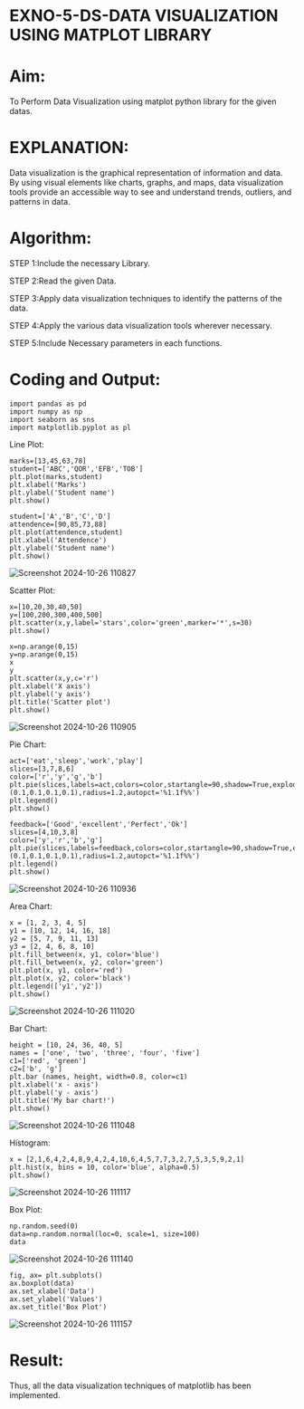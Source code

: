 # EXNO-5-DS-DATA VISUALIZATION USING MATPLOT LIBRARY

# Aim:
  To Perform Data Visualization using matplot python library for the given datas.

# EXPLANATION:
Data visualization is the graphical representation of information and data. By using visual elements like charts, graphs, and maps, data visualization tools provide an accessible way to see and understand trends, outliers, and patterns in data.

# Algorithm:
STEP 1:Include the necessary Library.

STEP 2:Read the given Data.

STEP 3:Apply data visualization techniques to identify the patterns of the data.

STEP 4:Apply the various data visualization tools wherever necessary.

STEP 5:Include Necessary parameters in each functions.

# Coding and Output:
```
import pandas as pd
import numpy as np
import seaborn as sns
import matplotlib.pyplot as pl
```
Line Plot:
```
marks=[13,45,63,78]
student=['ABC','QOR','EFB','TOB']
plt.plot(marks,student)
plt.xlabel('Marks')
plt.ylabel('Student name')
plt.show()

student=['A','B','C','D']
attendence=[90,85,73,88]
plt.plot(attendence,student)
plt.xlabel('Attendence')
plt.ylabel('Student name')
plt.show()
```
![Screenshot 2024-10-26 110827](https://github.com/user-attachments/assets/764fad78-3da2-4bbc-8dab-1d0910510e0d)

Scatter Plot:
```
x=[10,20,30,40,50]
y=[100,200,300,400,500]
plt.scatter(x,y,label='stars',color='green',marker='*',s=30)
plt.show()

x=np.arange(0,15)
y=np.arange(0,15)
x
y
plt.scatter(x,y,c='r')
plt.xlabel('X axis')
plt.ylabel('y axis')
plt.title('Scatter plot')
plt.show()
```
![Screenshot 2024-10-26 110905](https://github.com/user-attachments/assets/e92e2378-dd79-42c7-a447-acbdaca2f5fd)

Pie Chart:
```
act=['eat','sleep','work','play']
slices=[3,7,8,6]
color=['r','y','g','b']
plt.pie(slices,labels=act,colors=color,startangle=90,shadow=True,explode=(0.1,0.1,0.1,0.1),radius=1.2,autopct='%1.1f%%')
plt.legend()
plt.show()

feedback=['Good','excellent','Perfect','Ok']
slices=[4,10,3,8]
color=['y','r','b','g']
plt.pie(slices,labels=feedback,colors=color,startangle=90,shadow=True,explode=(0.1,0.1,0.1,0.1),radius=1.2,autopct='%1.1f%%')
plt.legend()
plt.show()
```
![Screenshot 2024-10-26 110936](https://github.com/user-attachments/assets/2c4a55e9-0eb3-4d6c-9cb2-cab4e4bc2e48)

Area Chart:
```
x = [1, 2, 3, 4, 5]
y1 = [10, 12, 14, 16, 18]
y2 = [5, 7, 9, 11, 13]
y3 = [2, 4, 6, 8, 10]
plt.fill_between(x, y1, color='blue')
plt.fill_between(x, y2, color='green')
plt.plot(x, y1, color='red')
plt.plot(x, y2, color='black')
plt.legend(['y1','y2'])
plt.show()
```
![Screenshot 2024-10-26 111020](https://github.com/user-attachments/assets/4ec91191-452c-44eb-bb3f-aba4011c0399)

Bar Chart:
```
height = [10, 24, 36, 40, 5]
names = ['one', 'two', 'three', 'four', 'five']
c1=['red', 'green'] 
c2=['b', 'g']
plt.bar (names, height, width=0.8, color=c1)
plt.xlabel('x - axis')
plt.ylabel('y - axis')
plt.title('My bar chart!')
plt.show()
```
![Screenshot 2024-10-26 111048](https://github.com/user-attachments/assets/563fddc9-4bdf-4ef6-89c9-c1454b0341f9)

Histogram:
```
x = [2,1,6,4,2,4,8,9,4,2,4,10,6,4,5,7,7,3,2,7,5,3,5,9,2,1]
plt.hist(x, bins = 10, color='blue', alpha=0.5)
plt.show()
```
![Screenshot 2024-10-26 111117](https://github.com/user-attachments/assets/fdc54bde-0b55-43eb-8228-ce885bdd4ad1)

Box Plot:
```
np.random.seed(0)
data=np.random.normal(loc=0, scale=1, size=100)
data
```
![Screenshot 2024-10-26 111140](https://github.com/user-attachments/assets/9ba15db7-40de-4095-8fc7-ff6e5446716c)

```
fig, ax= plt.subplots()
ax.boxplot(data)
ax.set_xlabel('Data')
ax.set_ylabel('Values')
ax.set_title('Box Plot')
```
![Screenshot 2024-10-26 111157](https://github.com/user-attachments/assets/63c0d8a4-1d63-493e-9d8f-757bd07ad4f0)


# Result:
Thus, all the data visualization techniques of matplotlib has been implemented.
